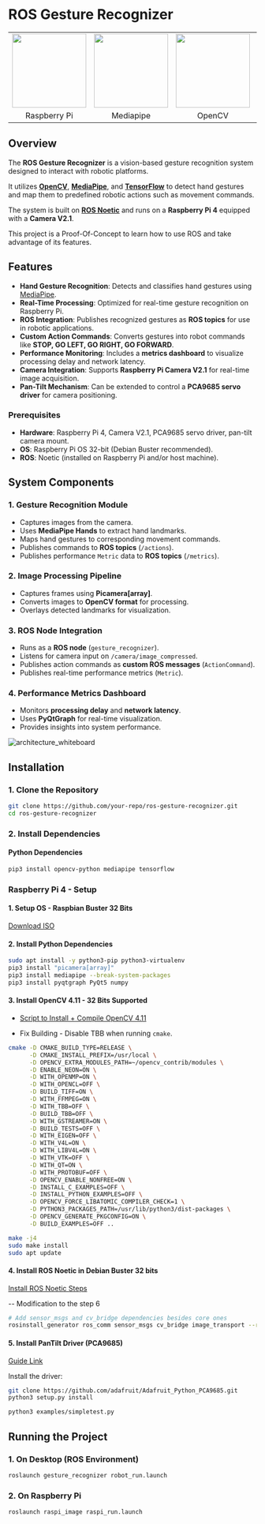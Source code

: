 # ROS Gesture Recognizer
<table>
  <tr>
    <td><img src="https://github.com/user-attachments/assets/2514fd23-ae21-45ad-9dd6-7258457526db" width="150"></td>
    <td><img src="https://github.com/user-attachments/assets/aa0cfd1a-4ef1-4718-b75f-624cbcd05766" width="150"></td>
    <td><img src="https://github.com/user-attachments/assets/7eaf8c0c-f8be-42c1-85bd-49bc09279640" width="150"></td>
    <td><img src="https://github.com/user-attachments/assets/71bff446-5cf0-4c38-b733-067348f047fe" width="150"></td>
  </tr>
  <tr>
    <td align="center">Raspberry Pi</td>
    <td align="center">Mediapipe</td>
    <td align="center">OpenCV</td>
    <td align="center">ROS Noetic</td>
  </tr>
</table>

## Overview
The **ROS Gesture Recognizer** is a vision-based gesture recognition system designed to interact with robotic platforms. 

It utilizes **[OpenCV](https://opencv.org/)**, **[MediaPipe](https://ai.google.dev/edge/mediapipe/solutions/guide)**, and **[TensorFlow](https://www.tensorflow.org/?hl=es)** to detect hand gestures and map them to predefined robotic actions such as movement commands.

The system is built on **[ROS Noetic](https://wiki.ros.org/noetic)** and runs on a **Raspberry Pi 4** equipped with a **Camera V2.1**.

This project is a Proof-Of-Concept to learn how to use ROS and take advantage of its features.

## Features
- **Hand Gesture Recognition**: Detects and classifies hand gestures using [MediaPipe](https://github.com/google-ai-edge/mediapipe).
- **Real-Time Processing**: Optimized for real-time gesture recognition on Raspberry Pi.
- **ROS Integration**: Publishes recognized gestures as **ROS topics** for use in robotic applications.
- **Custom Action Commands**: Converts gestures into robot commands like **STOP, GO LEFT, GO RIGHT, GO FORWARD**.
- **Performance Monitoring**: Includes a **metrics dashboard** to visualize processing delay and network latency.
- **Camera Integration**: Supports **Raspberry Pi Camera V2.1** for real-time image acquisition.
- **Pan-Tilt Mechanism**: Can be extended to control a **PCA9685 servo driver** for camera positioning.

### Prerequisites
- **Hardware**: Raspberry Pi 4, Camera V2.1, PCA9685 servo driver, pan-tilt camera mount.
- **OS**: Raspberry Pi OS 32-bit (Debian Buster recommended).
- **ROS**: Noetic (installed on Raspberry Pi and/or host machine).


## System Components
### 1. Gesture Recognition Module
- Captures images from the camera.
- Uses **MediaPipe Hands** to extract hand landmarks.
- Maps hand gestures to corresponding movement commands.
- Publishes commands to **ROS topics** (`/actions`).
- Publishes performance `Metric` data to **ROS topics** (`/metrics`).

### 2. Image Processing Pipeline
- Captures frames using **Picamera[array]**.
- Converts images to **OpenCV format** for processing.
- Overlays detected landmarks for visualization.

### 3. ROS Node Integration
- Runs as a **ROS node** (`gesture_recognizer`).
- Listens for camera input on `/camera/image_compressed`.
- Publishes action commands as **custom ROS messages** (`ActionCommand`).
- Publishes real-time performance metrics (`Metric`).

### 4. Performance Metrics Dashboard
- Monitors **processing delay** and **network latency**.
- Uses **PyQtGraph** for real-time visualization.
- Provides insights into system performance.

![architecture_whiteboard](https://github.com/user-attachments/assets/adfc2a45-0de6-4418-9665-3bfdcf887654)

## Installation
### 1. Clone the Repository
```bash
git clone https://github.com/your-repo/ros-gesture-recognizer.git
cd ros-gesture-recognizer
```

### 2. Install Dependencies
#### Python Dependencies
```bash
pip3 install opencv-python mediapipe tensorflow
```

### Raspberry Pi 4 - Setup

#### 1. Setup OS - Raspbian Buster 32 Bits
[Download ISO](https://downloads.raspberrypi.org/raspios_armhf/images/raspios_armhf-2021-05-28/2021-05-07-raspios-buster-armhf.zip)


#### 2. Install Python Dependencies
```bash
sudo apt install -y python3-pip python3-virtualenv  
pip3 install "picamera[array]"
pip3 install mediapipe --break-system-packages
pip3 install pyqtgraph PyQt5 numpy
```

#### 3. Install OpenCV 4.11 - 32 Bits Supported
- [Script to Install + Compile OpenCV 4.11](https://github.com/Qengineering/Install-OpenCV-Raspberry-Pi-32-bits/blob/main/OpenCV-4-11-0.sh/)

- Fix Building - Disable TBB when running `cmake`.

```bash
cmake -D CMAKE_BUILD_TYPE=RELEASE \
      -D CMAKE_INSTALL_PREFIX=/usr/local \
      -D OPENCV_EXTRA_MODULES_PATH=~/opencv_contrib/modules \
      -D ENABLE_NEON=ON \
      -D WITH_OPENMP=ON \
      -D WITH_OPENCL=OFF \
      -D BUILD_TIFF=ON \
      -D WITH_FFMPEG=ON \
      -D WITH_TBB=OFF \
      -D BUILD_TBB=OFF \
      -D WITH_GSTREAMER=ON \
      -D BUILD_TESTS=OFF \
      -D WITH_EIGEN=OFF \
      -D WITH_V4L=ON \
      -D WITH_LIBV4L=ON \
      -D WITH_VTK=OFF \
      -D WITH_QT=ON \
      -D WITH_PROTOBUF=OFF \
      -D OPENCV_ENABLE_NONFREE=ON \
      -D INSTALL_C_EXAMPLES=OFF \
      -D INSTALL_PYTHON_EXAMPLES=OFF \
      -D OPENCV_FORCE_LIBATOMIC_COMPILER_CHECK=1 \
      -D PYTHON3_PACKAGES_PATH=/usr/lib/python3/dist-packages \
      -D OPENCV_GENERATE_PKGCONFIG=ON \
      -D BUILD_EXAMPLES=OFF ..

make -j4
sudo make install
sudo apt update
```

#### 4. Install ROS Noetic in Debian Buster 32 bits
[Install ROS Noetic Steps](https://varhowto.com/install-ros-noetic-raspberry-pi-4/)

-- Modification to the step 6
```bash
# Add sensor_msgs and cv_bridge dependencies besides core ones
rosinstall_generator ros_comm sensor_msgs cv_bridge image_transport --rosdistro noetic --deps --wet-only --tar > noetic-ros_comm-wet.rosinstall
```

#### 5. Install PanTilt Driver (PCA9685)

[Guide Link](https://blog.garybricks.com/control-16-servos-with-raspberry-pi-pca9685-driver)

Install the driver:
```bash
git clone https://github.com/adafruit/Adafruit_Python_PCA9685.git
python3 setup.py install

python3 examples/simpletest.py
```

## Running the Project
### 1. On Desktop (ROS Environment)
```bash
roslaunch gesture_recognizer robot_run.launch
```

### 2. On Raspberry Pi
```bash
roslaunch raspi_image raspi_run.launch
```
